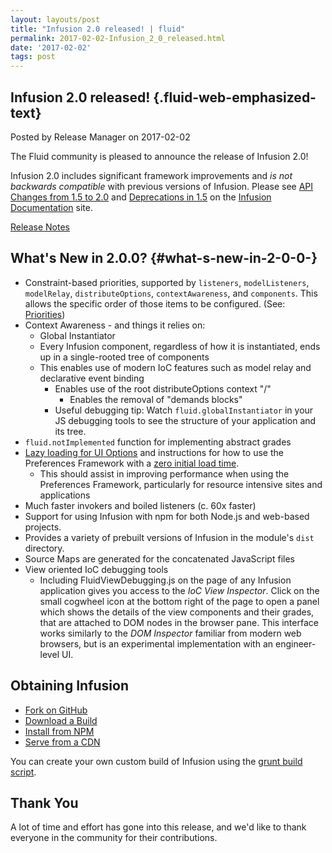 ```yaml
---
layout: layouts/post
title: "Infusion 2.0 released! | fluid"
permalink: 2017-02-02-Infusion_2_0_released.html
date: '2017-02-02'
tags: post
---
```

Infusion 2.0 released! {.fluid-web-emphasized-text}
----------------------

Posted by Release Manager on 2017-02-02

The Fluid community is pleased to announce the release of Infusion 2.0!

Infusion 2.0 includes significant framework improvements and *is not
backwards compatible* with previous versions of Infusion. Please see
[API Changes from 1.5 to
2.0](http://docs.fluidproject.org/infusion/development/APIChangesFrom1_5To2_0.html)
and [Deprecations in
1.5](http://docs.fluidproject.org/infusion/development/DeprecationsIn1_5.html)
on the [Infusion
Documentation](https://github.com/fluid-project/infusion-docs) site.

[Release
Notes](https://github.com/fluid-project/infusion/blob/infusion-2.0/ReleaseNotes.md)

What's New in 2.0.0? {#what-s-new-in-2-0-0-}
--------------------

- Constraint-based priorities, supported by `listeners`,
    `modelListeners`, `modelRelay`, `distributeOptions`,
    `contextAwareness`, and `components`. This allows the specific order
    of those items to be configured. (See:
    [Priorities](http://docs.fluidproject.org/infusion/development/Priorities.html))
- Context Awareness - and things it relies on:
  - Global Instantiator
  - Every Infusion component, regardless of how it is
            instantiated, ends up in a single-rooted tree of components
  - This enables use of modern IoC features such as model relay
            and declarative event binding
    - Enables use of the root distributeOptions context "/"
      - Enables the removal of "demands blocks"
    - Useful debugging tip: Watch `fluid.globalInstantiator` in
            your JS debugging tools to see the structure of your
            application and its tree.
- `fluid.notImplemented` function for implementing abstract grades
- [Lazy loading for UI
    Options](http://docs.fluidproject.org/infusion/development/UserInterfaceOptionsAPI.html#lazyload)
    and instructions for how to use the Preferences Framework with a
    [zero initial load
    time](http://docs.fluidproject.org/infusion/development/tutorial-prefsFrameworkMinimalFootprint/MinimalFootprint.html).
  - This should assist in improving performance when using the
        Preferences Framework, particularly for resource intensive sites
        and applications
- Much faster invokers and boiled listeners (c. 60x faster)
- Support for using Infusion with npm for both Node.js and web-based
    projects.
- Provides a variety of prebuilt versions of Infusion in the
        module's `dist` directory.
- Source Maps are generated for the concatenated JavaScript files
- View oriented IoC debugging tools
  - Including FluidViewDebugging.js on the page of any Infusion
        application gives you access to the *IoC View Inspector*. Click
        on the small cogwheel icon at the bottom right of the page to
        open a panel which shows the details of the view components and
        their grades, that are attached to DOM nodes in the browser
        pane. This interface works similarly to the *DOM Inspector*
        familiar from modern web browsers, but is an experimental
        implementation with an engineer-level UI.

Obtaining Infusion
------------------

- [Fork on GitHub](https://github.com/fluid-project/infusion)
- [Download a
    Build](https://github.com/fluid-project/infusion/releases)
- [Install from NPM](https://www.npmjs.com/package/infusion)
- [Serve from a CDN](https://cdnjs.com/libraries/infusion)

You can create your own custom build of Infusion using the [grunt build
script](https://github.com/fluid-project/infusion/blob/infusion-2.0/README.md#how-do-i-create-an-infusion-package).

Thank You
---------

A lot of time and effort has gone into this release, and we'd like to
thank everyone in the community for their contributions.

